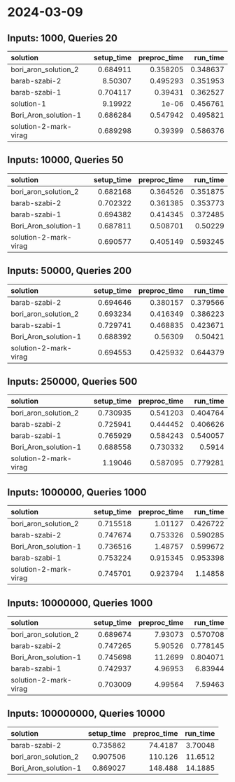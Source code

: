 # 2024-03-09

## Inputs: 1000, Queries 20

| solution              |   setup_time |   preproc_time |   run_time |
|:----------------------|-------------:|---------------:|-----------:|
| bori_aron_solution_2  |     0.684911 |       0.358205 |   0.348637 |
| barab-szabi-2         |     8.50307  |       0.495293 |   0.351953 |
| barab-szabi-1         |     0.704117 |       0.39431  |   0.362527 |
| solution-1            |     9.19922  |       1e-06    |   0.456761 |
| Bori_Aron_solution-1  |     0.686284 |       0.547942 |   0.495821 |
| solution-2-mark-virag |     0.689298 |       0.39399  |   0.586376 |

## Inputs: 10000, Queries 50

| solution              |   setup_time |   preproc_time |   run_time |
|:----------------------|-------------:|---------------:|-----------:|
| bori_aron_solution_2  |     0.682168 |       0.364526 |   0.351875 |
| barab-szabi-2         |     0.702322 |       0.361385 |   0.353773 |
| barab-szabi-1         |     0.694382 |       0.414345 |   0.372485 |
| Bori_Aron_solution-1  |     0.687811 |       0.508701 |   0.50229  |
| solution-2-mark-virag |     0.690577 |       0.405149 |   0.593245 |

## Inputs: 50000, Queries 200

| solution              |   setup_time |   preproc_time |   run_time |
|:----------------------|-------------:|---------------:|-----------:|
| barab-szabi-2         |     0.694646 |       0.380157 |   0.379566 |
| bori_aron_solution_2  |     0.693234 |       0.416349 |   0.386223 |
| barab-szabi-1         |     0.729741 |       0.468835 |   0.423671 |
| Bori_Aron_solution-1  |     0.688392 |       0.56309  |   0.50421  |
| solution-2-mark-virag |     0.694553 |       0.425932 |   0.644379 |

## Inputs: 250000, Queries 500

| solution              |   setup_time |   preproc_time |   run_time |
|:----------------------|-------------:|---------------:|-----------:|
| bori_aron_solution_2  |     0.730935 |       0.541203 |   0.404764 |
| barab-szabi-2         |     0.725941 |       0.444452 |   0.406626 |
| barab-szabi-1         |     0.765929 |       0.584243 |   0.540057 |
| Bori_Aron_solution-1  |     0.688558 |       0.730332 |   0.5914   |
| solution-2-mark-virag |     1.19046  |       0.587095 |   0.779281 |

## Inputs: 1000000, Queries 1000

| solution              |   setup_time |   preproc_time |   run_time |
|:----------------------|-------------:|---------------:|-----------:|
| bori_aron_solution_2  |     0.715518 |       1.01127  |   0.426722 |
| barab-szabi-2         |     0.747674 |       0.753326 |   0.590285 |
| Bori_Aron_solution-1  |     0.736516 |       1.48757  |   0.599672 |
| barab-szabi-1         |     0.753224 |       0.915345 |   0.953398 |
| solution-2-mark-virag |     0.745701 |       0.923794 |   1.14858  |

## Inputs: 10000000, Queries 1000

| solution              |   setup_time |   preproc_time |   run_time |
|:----------------------|-------------:|---------------:|-----------:|
| bori_aron_solution_2  |     0.689674 |        7.93073 |   0.570708 |
| barab-szabi-2         |     0.747265 |        5.90526 |   0.778145 |
| Bori_Aron_solution-1  |     0.745698 |       11.2699  |   0.804071 |
| barab-szabi-1         |     0.742937 |        4.96953 |   6.83944  |
| solution-2-mark-virag |     0.703009 |        4.99564 |   7.59463  |

## Inputs: 100000000, Queries 10000

| solution             |   setup_time |   preproc_time |   run_time |
|:---------------------|-------------:|---------------:|-----------:|
| barab-szabi-2        |     0.735862 |        74.4187 |    3.70048 |
| bori_aron_solution_2 |     0.907506 |       110.126  |   11.6512  |
| Bori_Aron_solution-1 |     0.869027 |       148.488  |   14.1885  |